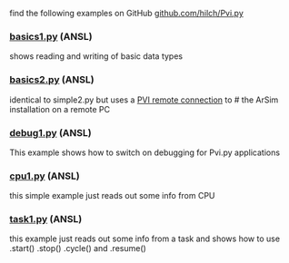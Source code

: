 find the following examples on GitHub [github.com/hilch/Pvi.py](https://github.com/hilch/Pvi.py/tree/main/examples)

### [basics1.py](https://github.com/hilch/Pvi.py/tree/main/examples/basics1.py) (ANSL)
shows reading and writing of basic data types

### [basics2.py](https://github.com/hilch/Pvi.py/tree/main/examples/basics2.py) (ANSL)
identical to simple2.py but uses a [PVI remote connection](https://help.br-automation.com/#/en/4/communication%2Fgeneral%2Fcommunication_remote.html) to # the ArSim installation on a remote PC

### [debug1.py](https://github.com/hilch/Pvi.py/tree/main/examples/debug1.py) (ANSL)
This example shows how to switch on debugging for Pvi.py applications

### [cpu1.py](https://github.com/hilch/Pvi.py/tree/main/examples/cpu1.py) (ANSL)
this simple example just reads out some info from CPU

### [task1.py](https://github.com/hilch/Pvi.py/tree/main/examples/task1.py) (ANSL)
this example just reads out some info from a task
and shows how to use .start() .stop() .cycle() and .resume()